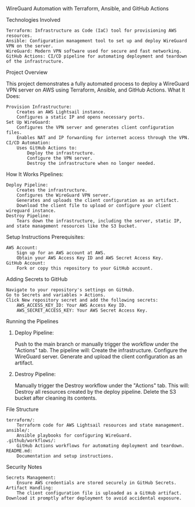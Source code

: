 WireGuard Automation with Terraform, Ansible, and GitHub Actions

 Technologies Involved

    Terraform: Infrastructure as Code (IaC) tool for provisioning AWS resources.
    Ansible: Configuration management tool to set up and deploy WireGuard VPN on the server.
    WireGuard: Modern VPN software used for secure and fast networking.
    GitHub Actions: CI/CD pipeline for automating deployment and teardown of the infrastructure.

 Project Overview

This project demonstrates a fully automated process to deploy a WireGuard VPN server on AWS using Terraform, Ansible, and GitHub Actions.
What It Does:

    Provision Infrastructure:
        Creates an AWS Lightsail instance.
        Configures a static IP and opens necessary ports.
    Set Up WireGuard:
        Configures the VPN server and generates client configuration files.
        Enables NAT and IP forwarding for internet access through the VPN.
    CI/CD Automation:
        Uses GitHub Actions to:
            Deploy the infrastructure.
            Configure the VPN server.
            Destroy the infrastructure when no longer needed.

 How It Works
Pipelines:

    Deploy Pipeline:
        Creates the infrastructure.
        Configures the WireGuard VPN server.
        Generates and uploads the client configuration as an artifact.
        Download the client file to upload or configure your client wireguard instance. 
    Destroy Pipeline:
        Tears down the infrastructure, including the server, static IP, and state management resources like the S3 bucket.

 Setup Instructions
Prerequisites:

    AWS Account:
        Sign up for an AWS account at AWS.
        Obtain your AWS Access Key ID and AWS Secret Access Key.
    GitHub Account:
        Fork or copy this repository to your GitHub account.

 Adding Secrets to GitHub

    Navigate to your repository's settings on GitHub.
    Go to Secrets and variables > Actions.
    Click New repository secret and add the following secrets:
        AWS_ACCESS_KEY_ID: Your AWS Access Key ID.
        AWS_SECRET_ACCESS_KEY: Your AWS Secret Access Key.

 Running the Pipelines
1. Deploy Pipeline:

    Push to the main branch or manually trigger the workflow under the "Actions" tab.
    The pipeline will:
        Create the infrastructure.
        Configure the WireGuard server.
        Generate and upload the client configuration as an artifact.

2. Destroy Pipeline:

    Manually trigger the Destroy workflow under the "Actions" tab.
    This will:
        Destroy all resources created by the deploy pipeline.
        Delete the S3 bucket after cleaning its contents.

 File Structure

    terraform/:
        Terraform code for AWS Lightsail resources and state management.
    ansible/:
        Ansible playbooks for configuring WireGuard.
    .github/workflows/:
        GitHub Actions workflows for automating deployment and teardown.
    README.md:
        Documentation and setup instructions.

 Security Notes

    Secrets Management:
        Ensure AWS credentials are stored securely in GitHub Secrets.
    Artifact Handling:
        The client configuration file is uploaded as a GitHub artifact. Download it promptly after deployment to avoid accidental exposure.

